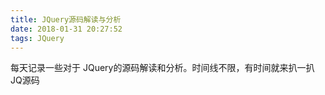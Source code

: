 ```yaml
---
title: JQuery源码解读与分析
date: 2018-01-31 20:27:52
tags: JQuery
---
```

每天记录一些对于 JQuery的源码解读和分析。时间线不限，有时间就来扒一扒JQ源码

